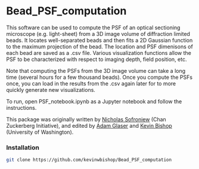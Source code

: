 # Bead_PSF_computation

This software can be used to compute the PSF of an optical sectioning microscope (e.g. light-sheet) from a 3D image volume of diffraction limited beads. It locates well-separated beads and then fits a 2D Gaussian function to the maximum projection of the bead. The location and PSF dimenisons of each bead are saved as a .csv file. Various visualization functions allow the PSF to be characterized with respect to imaging depth, field position, etc.

Note that computing the PSFs from the 3D image volume can take a long time (several hours for a few thousand beads). Once you compute the PSFs once, you can load in the results from the .csv again later for to more quickly generate new visualizations. 

To run, open PSF_notebook.ipynb as a Jupyter notebook and follow the instructions.

This package was originally written by [Nicholas Sofroniew](https://github.com/sofroniewn/psf) (Chan Zuckerberg Initiative), and edited by [Adam Glaser](https://github.com/adamkglaser) and [Kevin Bishop](https://github.com/kevinwbishop) (University of Washington).


### Installation

```bash
git clone https://github.com/kevinwbishop/Bead_PSF_computation
```
